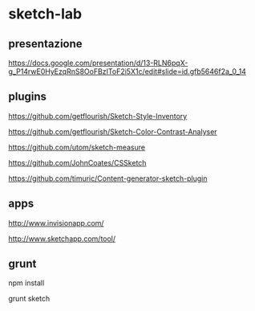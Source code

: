 # sketch-lab


## presentazione

https://docs.google.com/presentation/d/13-RLN6pqX-g_P14rwE0HyEzqRnS8OoFBzIToF2i5X1c/edit#slide=id.gfb5646f2a_0_14


## plugins

https://github.com/getflourish/Sketch-Style-Inventory

https://github.com/getflourish/Sketch-Color-Contrast-Analyser

https://github.com/utom/sketch-measure

https://github.com/JohnCoates/CSSketch

https://github.com/timuric/Content-generator-sketch-plugin


## apps

http://www.invisionapp.com/

http://www.sketchapp.com/tool/

## grunt

npm install

grunt sketch